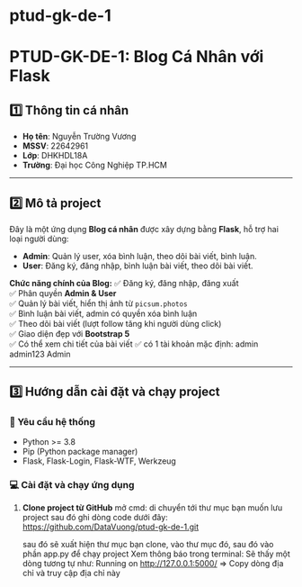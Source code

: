 # ptud-gk-de-1
# PTUD-GK-DE-1: Blog Cá Nhân với Flask

## 1️⃣ Thông tin cá nhân
- **Họ tên**: Nguyễn Trường Vương
- **MSSV**: 22642961
- **Lớp**: DHKHDL18A
- **Trường**: Đại học Công Nghiệp TP.HCM

---

## 2️⃣ Mô tả project
Đây là một ứng dụng **Blog cá nhân** được xây dựng bằng **Flask**, hỗ trợ hai loại người dùng:
- **Admin**: Quản lý user, xóa bình luận, theo dõi bài viết, bình luận.
- **User**: Đăng ký, đăng nhập, bình luận bài viết, theo dõi bài viết.

**Chức năng chính của Blog:**
✅ Đăng ký, đăng nhập, đăng xuất  
✅ Phân quyền **Admin & User**  
✅ Quản lý bài viết, hiển thị ảnh từ `picsum.photos`  
✅ Bình luận bài viết, admin có quyền xóa bình luận  
✅ Theo dõi bài viết (lượt follow tăng khi người dùng click)  
✅ Giao diện đẹp với **Bootstrap 5**  
✅ Có thể xem chi tiết của bài viết
✅ có 1 tài khoản mặc định: 
       admin	admin123	Admin

---

## 3️⃣ Hướng dẫn cài đặt và chạy project

### **📌 Yêu cầu hệ thống**
- Python >= 3.8
- Pip (Python package manager)
- Flask, Flask-Login, Flask-WTF, Werkzeug

### **💻 Cài đặt và chạy ứng dụng**
1. **Clone project từ GitHub**
   mở cmd: di chuyển tới thư mục bạn muốn lưu project sau đó ghi dòng code dưới đây: 
   https://github.com/DataVuong/ptud-gk-de-1.git

   sau đó sẽ xuất hiện thư mục bạn clone, vào thư mục đó,
   sau đó vào phần app.py để chạy project
   Xem thông báo trong terminal: Sẽ thấy một dòng tương tự như:
   Running on http://127.0.0.1:5000/ => Copy dòng địa chỉ và truy cập địa chỉ này
